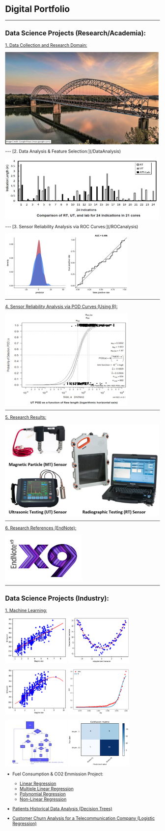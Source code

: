 # Digital Portfolio

---

## Data Science Projects (Research/Academia):

[1. Data Collection and Research Domain:](/DataCollection_page)

<p><a href="/DataCollection_page">
<img src="images/smb.JPG" alt="/DataCollection_page" width="500" height="300" align="center">
</a></p>
---
[2. Data Analysis & Feature Selection:](/DataAnalysis)

<p><a href="/DataAnalysis">
<img src="images/RT-UT-Lab.JPG" alt="/DataAnalysis" width="500" height="200" align="center">
</a></p>
---
[3. Sensor Reliability Analysis via ROC Curves:](/ROCanalysis)

<p><a href="/ROCanalysis">
<img src="images/roc.gif" alt="/ROCanalysis" width="400" height="200" align="center">
</a></p>

---
[4. Sensor Reliability Analysis via POD Curves (Using R):](/pod)

<p><a href="/pod">
<img src="images/utpod.JPG" alt="/pod" width="400" height="300" align="center">
</a></p>

---
[5. Research Results:](/results)

<p><a href="/results">
<img src="images/results.JPG" alt="/results" width="500" height="300" align="center">
</a></p>


---
[6. Research References (EndNote):](/pdf/references.pdf)

<p><a href="/pdf/references.pdf">
<img src="images/endnote.png" alt="/pdf/references.pdf" width="250" height="150" align="center">
</a></p>


---

## Data Science Projects (Industry):

[1. Machine Learning:](https://courses.edx.org/certificates/101c0b6e610c4881b92cb0d8b50f967e)
<p>
  <a href="MachineLearning/01">
  <img title="Fuel Consumption & CO2 Emmission (Linear Regression)" src="MachineLearning/output_32_1.png" alt="MachineLearning/01" width="200" height="150"></a>
  <a href="MachineLearning/02">
  <img title="Fuel Consumption & CO2 Emmission (Multiple Linear Regression)" src="MachineLearning/output_13_0.png" alt="MachineLearning/02" width="200" height="150"></a> 
</p>
 

<p>
  <a href="MachineLearning/03">
  <img title="Fuel Consumption & CO2 Emmission (Polynomial Regression)" src="MachineLearning/output_27_2.png" alt="MachineLearning/03" width="200" height="150"></a>
  <a href="MachineLearning/04"><img title="Fuel Consumption & CO2 Emmission (Non-Linear Regression)" src="MachineLearning/output_40_0.png" alt="MachineLearning/04" width="200" height="150"></a>
</p>


<p>
  <a href="MachineLearning/05">
  <img title="Patients Historical Data (Decision Tree)" src="MachineLearning/dt.jpg" alt="MachineLearning/05" width="200" height="150"></a>
  <a href="MachineLearning/06"><img title="Churn Analysis for a TeleCom Company (Logistic Regression)" src="MachineLearning/output_38_1.png" alt="MachineLearning/06" width="200" height="150"></a>
</p>

  * Fuel Consumption & CO2 Emmission Project:
    * [Linear Regression](MachineLearning/01)
    * [Multiple Linear Regression](MachineLearning/02)
    * [Polynomial Regression](MachineLearning/03) 
    * [Non-Linear Regression](MachineLearning/04) 
  
  * [Patients Historical Data Analysis (Decision Trees)](MachineLearning/05)
  
  * [Customer Churn Analysis for a Telecommunication Company (Logistic Regression)](MachineLearning/06)
